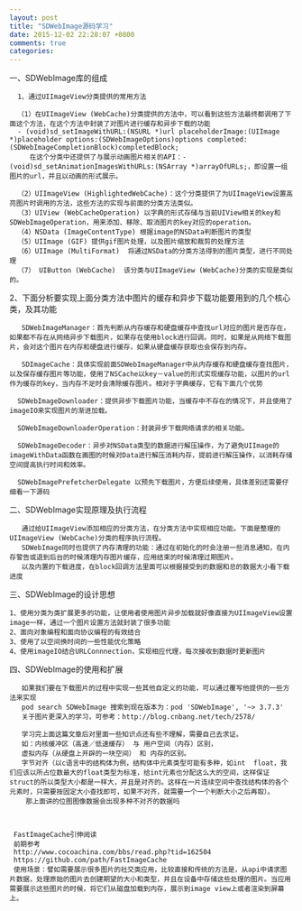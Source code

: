 ```yaml
---
layout: post
title: "SDWebImage源码学习"
date: 2015-12-02 22:28:07 +0800
comments: true
categories: 
---
```


一、SDWebImage库的组成

      1、通过UIImageView分类提供的常用方法
  
      （1）在UIImageView (WebCache)分类提供的方法中，可以看到这些方法最终都调用了下面这个方法，在这个方法中封装了对图片进行缓存和异步下载的功能
      - (void)sd_setImageWithURL:(NSURL *)url placeholderImage:(UIImage *)placeholder options:(SDWebImageOptions)options completed:(SDWebImageCompletionBlock)completedBlock;
         在这个分类中还提供了与展示动画图片相关的API：- (void)sd_setAnimationImagesWithURLs:(NSArray *)arrayOfURLs;，即设置一组图片的url，并且以动画的形式展示。
         
      （2）UIImageView (HighlightedWebCache)：这个分类提供了为UIImageView设置高亮图片时调用的方法，这些方法的实现与前面的分类方法类似。
      （3）UIView (WebCacheOperation) 以字典的形式存储与当前UIView相关的key和SDWebImageOperation，用来添加、移除、取消图片的key对应的operation。
      （4）NSData (ImageContentType) 根据image的NSData判断图片的类型
      （5）UIImage (GIF) 提供gif图片处理，以及图片缩放和裁剪的处理方法
      （6）UIImage (MultiFormat)  将通过NSData的分类方法得到的图片类型，进行不同处理
      （7） UIButton (WebCache)  该分类与UIImageView (WebCache)分类的实现是类似的。
  2、下面分析要实现上面分类方法中图片的缓存和异步下载功能要用到的几个核心类，及其功能
  
       SDWebImageManager：首先判断从内存缓存和硬盘缓存中查找url对应的图片是否存在，如果都不存在从网络异步下载图片，如果存在使用block进行回调。同时，如果是从网络下载图片，会对这个图片在内存和硬盘进行缓存，如果从硬盘缓存获取也会保存到内存。
       
       SDImageCache：具体实现前面SDWebImageManager中从内存缓存和硬盘缓存查找图片，以及保存缓存图片等功能，使用了NSCache以key－value的形式实现缓存功能，以图片的url作为缓存的key，当内存不足时会清除缓存图片。相对于字典缓存，它有下面几个优势
       
      SDWebImageDownloader：提供异步下载图片功能，当缓存中不存在的情况下，并且使用了imageIO来实现图片的渐进加载。
      
      SDWebImageDownloaderOperation：封装异步下载网络请求的相关功能。
      
      SDWebImageDecoder：异步对NSData类型的数据进行解压操作，为了避免UIImage的imageWithData函数在画图的时候对Data进行解压消耗内存，提前进行解压操作，以消耗存储空间提高执行时间和效率。
      
      SDWebImagePrefetcherDelegate 以预先下载图片，方便后续使用，具体差别还需要仔细看一下源码
 
二、SDWebImage实现原理及执行流程

       通过给UIImageView添加相应的分类方法，在分类方法中实现相应功能。下面是整理的UIImageView (WebCache)分类的程序执行流程。
       SDWebImage同时也提供了内存清理的功能：通过在初始化的时会注册一些消息通知，在内存警告或退到后台的时候清理内存图片缓存，应用结束的时候清理过期图片。
       以及内置的下载进度，在block回调方法里面可以根据接受到的数据和总的数据大小看下载进度

三、SDWebImage的设计思想

    1、使用分类为类扩展更多的功能，让使用者使用图片异步加载就好像直接为UIImageView设置image一样，通过一个图片设置方法就封装了很多功能
    2、面向对象编程和面向协议编程的有效结合
    3、使用了以空间换时间的一些性能优化策略
    4、使用imageIO结合URLConnnection，实现相应代理，每次接收到数据时更新图片
四、SDWebImage的使用和扩展

       如果我们要在下载图片的过程中实现一些其他自定义的功能，可以通过覆写他提供的一些方法来实现
       pod search SDWebImage 搜索到现在版本为：pod 'SDWebImage', '~> 3.7.3'
       关于图片更深入的学习，可参考：http://blog.cnbang.net/tech/2578/
     
       学习完上面这篇文章后对里面一些知识点还有些不理解，需要自己去求证。
       如：内核缓冲区（高速／低速缓存） 与 用户空间（内存）区别，
       虚拟内存（从硬盘上开辟的一块空间） 和 内存的区别。
       字节对齐（以c语言中的结构体为例，结构体中元素类型可能有多种，如int  float，我们应该以所占位数最大的float类型为标准，给int元素也分配这么大的空间，这样保证struct的所以类型大小都是一样大，并且是对齐的。这样在一片连续空间中查找结构体的各个元素时，只需要按固定大小查找即可，如果不对齐，就需要一个一个判断大小之后再取）。
        那上面讲的位图图像数据会出现多种不对齐的数据吗
        


     FastImageCache引伸阅读
     前期参考     
     http://www.cocoachina.com/bbs/read.php?tid=162504
     https://github.com/path/FastImageCache
     使用场景：譬如需要展示很多图片的社交类应用，比较直接和传统的方法是，从api中请求图片数据，处理原始的图片去创建期望的大小和类型，并且在设备中存储这些处理的图片。当应用需要展示这些图片的时候，将它们从磁盘加载到内存，展示到image view上或者渲染到屏幕上。
